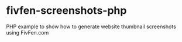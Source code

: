 # fivfen-screenshots-php
PHP example to show how to generate website thumbnail screenshots using FivFen.com
